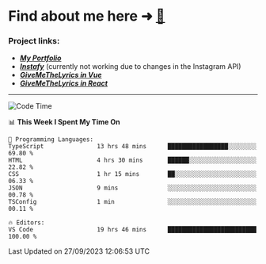 # Find about me here ➜ [🧑](https://pauabella.dev)

### Project links:
- ***[My Portfolio](https://pauabella.dev)***
- ***[Instafy](https://instafy.me)*** (currently not working due to changes in the Instagram API)
- ***[GiveMeTheLyrics in Vue](https://lyrics.pauabella.dev)***
- ***[GiveMeTheLyrics in React](https://pauabella.dev/GiveMeTheLyrics)***

---
<!--START_SECTION:waka-->
![Code Time](http://img.shields.io/badge/Code%20Time-2%2C493%20hrs%2013%20mins-blue)

📊 **This Week I Spent My Time On** 

```text
💬 Programming Languages: 
TypeScript               13 hrs 48 mins      █████████████████░░░░░░░░   69.80 % 
HTML                     4 hrs 30 mins       ██████░░░░░░░░░░░░░░░░░░░   22.82 % 
CSS                      1 hr 15 mins        ██░░░░░░░░░░░░░░░░░░░░░░░   06.33 % 
JSON                     9 mins              ░░░░░░░░░░░░░░░░░░░░░░░░░   00.78 % 
TSConfig                 1 min               ░░░░░░░░░░░░░░░░░░░░░░░░░   00.11 % 

🔥 Editors: 
VS Code                  19 hrs 46 mins      █████████████████████████   100.00 % 
```


 Last Updated on 27/09/2023 12:06:53 UTC
<!--END_SECTION:waka-->
